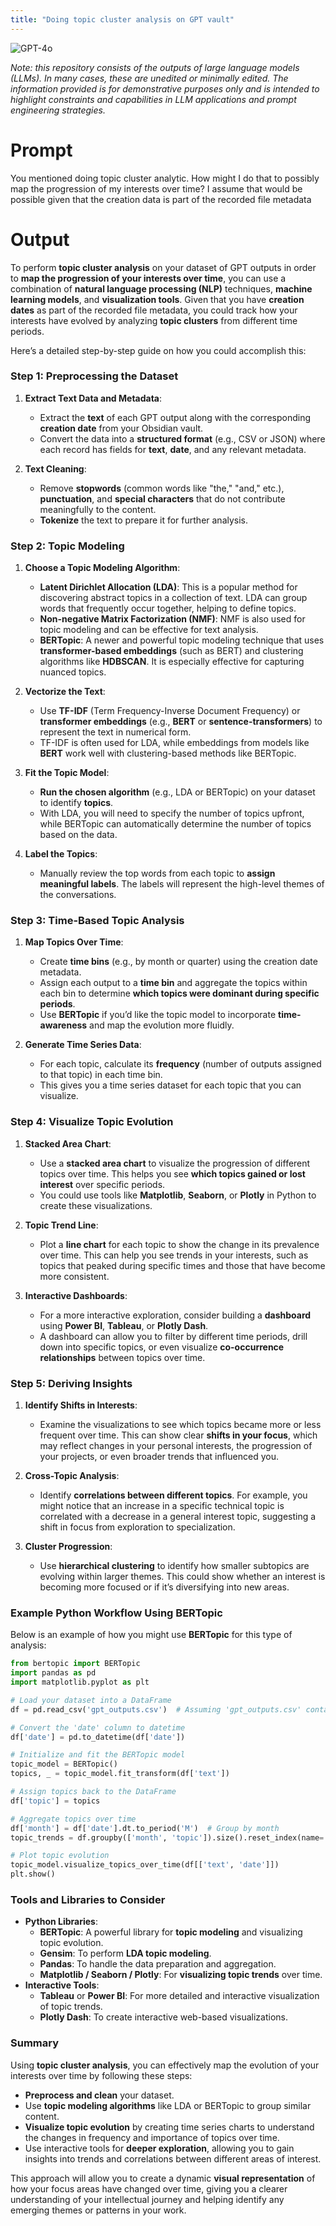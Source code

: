 ```yaml
---
title: "Doing topic cluster analysis on GPT vault"
---
```

![GPT-4o](https://img.shields.io/badge/GPT--4o-3333FF?style=for-the-badge&logo=openai&logoColor=white)



*Note: this repository consists of the outputs of large language models (LLMs). In many cases, these are unedited or minimally edited. The information provided is for demonstrative purposes only and is intended to highlight constraints and capabilities in LLM applications and prompt engineering strategies.*


# Prompt

You mentioned doing topic cluster analytic. How might I do that to possibly map the progression of my interests over time? I assume that would be possible given that the creation data is part of the recorded file metadata

# Output

To perform **topic cluster analysis** on your dataset of GPT outputs in order to **map the progression of your interests over time**, you can use a combination of **natural language processing (NLP)** techniques, **machine learning models**, and **visualization tools**. Given that you have **creation dates** as part of the recorded file metadata, you could track how your interests have evolved by analyzing **topic clusters** from different time periods.

Here’s a detailed step-by-step guide on how you could accomplish this:

### **Step 1: Preprocessing the Dataset**
1. **Extract Text Data and Metadata**:
   - Extract the **text** of each GPT output along with the corresponding **creation date** from your Obsidian vault.
   - Convert the data into a **structured format** (e.g., CSV or JSON) where each record has fields for **text**, **date**, and any relevant metadata.

2. **Text Cleaning**:
   - Remove **stopwords** (common words like "the," "and," etc.), **punctuation**, and **special characters** that do not contribute meaningfully to the content.
   - **Tokenize** the text to prepare it for further analysis.

### **Step 2: Topic Modeling**
1. **Choose a Topic Modeling Algorithm**:
   - **Latent Dirichlet Allocation (LDA)**: This is a popular method for discovering abstract topics in a collection of text. LDA can group words that frequently occur together, helping to define topics.
   - **Non-negative Matrix Factorization (NMF)**: NMF is also used for topic modeling and can be effective for text analysis.
   - **BERTopic**: A newer and powerful topic modeling technique that uses **transformer-based embeddings** (such as BERT) and clustering algorithms like **HDBSCAN**. It is especially effective for capturing nuanced topics.

2. **Vectorize the Text**:
   - Use **TF-IDF** (Term Frequency-Inverse Document Frequency) or **transformer embeddings** (e.g., **BERT** or **sentence-transformers**) to represent the text in numerical form.
   - TF-IDF is often used for LDA, while embeddings from models like **BERT** work well with clustering-based methods like BERTopic.

3. **Fit the Topic Model**:
   - **Run the chosen algorithm** (e.g., LDA or BERTopic) on your dataset to identify **topics**.
   - With LDA, you will need to specify the number of topics upfront, while BERTopic can automatically determine the number of topics based on the data.

4. **Label the Topics**:
   - Manually review the top words from each topic to **assign meaningful labels**. The labels will represent the high-level themes of the conversations.

### **Step 3: Time-Based Topic Analysis**
1. **Map Topics Over Time**:
   - Create **time bins** (e.g., by month or quarter) using the creation date metadata.
   - Assign each output to a **time bin** and aggregate the topics within each bin to determine **which topics were dominant during specific periods**.
   - Use **BERTopic** if you’d like the topic model to incorporate **time-awareness** and map the evolution more fluidly.

2. **Generate Time Series Data**:
   - For each topic, calculate its **frequency** (number of outputs assigned to that topic) in each time bin.
   - This gives you a time series dataset for each topic that you can visualize.

### **Step 4: Visualize Topic Evolution**
1. **Stacked Area Chart**:
   - Use a **stacked area chart** to visualize the progression of different topics over time. This helps you see **which topics gained or lost interest** over specific periods.
   - You could use tools like **Matplotlib**, **Seaborn**, or **Plotly** in Python to create these visualizations.

2. **Topic Trend Line**:
   - Plot a **line chart** for each topic to show the change in its prevalence over time. This can help you see trends in your interests, such as topics that peaked during specific times and those that have become more consistent.

3. **Interactive Dashboards**:
   - For a more interactive exploration, consider building a **dashboard** using **Power BI**, **Tableau**, or **Plotly Dash**.
   - A dashboard can allow you to filter by different time periods, drill down into specific topics, or even visualize **co-occurrence relationships** between topics over time.

### **Step 5: Deriving Insights**
1. **Identify Shifts in Interests**:
   - Examine the visualizations to see which topics became more or less frequent over time. This can show clear **shifts in your focus**, which may reflect changes in your personal interests, the progression of your projects, or even broader trends that influenced you.

2. **Cross-Topic Analysis**:
   - Identify **correlations between different topics**. For example, you might notice that an increase in a specific technical topic is correlated with a decrease in a general interest topic, suggesting a shift in focus from exploration to specialization.

3. **Cluster Progression**:
   - Use **hierarchical clustering** to identify how smaller subtopics are evolving within larger themes. This could show whether an interest is becoming more focused or if it’s diversifying into new areas.

### **Example Python Workflow Using BERTopic**
Below is an example of how you might use **BERTopic** for this type of analysis:

```python
from bertopic import BERTopic
import pandas as pd
import matplotlib.pyplot as plt

# Load your dataset into a DataFrame
df = pd.read_csv('gpt_outputs.csv')  # Assuming 'gpt_outputs.csv' contains 'text' and 'date' columns

# Convert the 'date' column to datetime
df['date'] = pd.to_datetime(df['date'])

# Initialize and fit the BERTopic model
topic_model = BERTopic()
topics, _ = topic_model.fit_transform(df['text'])

# Assign topics back to the DataFrame
df['topic'] = topics

# Aggregate topics over time
df['month'] = df['date'].dt.to_period('M')  # Group by month
topic_trends = df.groupby(['month', 'topic']).size().reset_index(name='count')

# Plot topic evolution
topic_model.visualize_topics_over_time(df[['text', 'date']])
plt.show()
```

### **Tools and Libraries to Consider**
- **Python Libraries**:
  - **BERTopic**: A powerful library for **topic modeling** and visualizing topic evolution.
  - **Gensim**: To perform **LDA topic modeling**.
  - **Pandas**: To handle the data preparation and aggregation.
  - **Matplotlib / Seaborn / Plotly**: For **visualizing topic trends** over time.
- **Interactive Tools**:
  - **Tableau** or **Power BI**: For more detailed and interactive visualization of topic trends.
  - **Plotly Dash**: To create interactive web-based visualizations.

### **Summary**
Using **topic cluster analysis**, you can effectively map the evolution of your interests over time by following these steps:
- **Preprocess and clean** your dataset.
- Use **topic modeling algorithms** like LDA or BERTopic to group similar content.
- **Visualize topic evolution** by creating time series charts to understand the changes in frequency and importance of topics over time.
- Use interactive tools for **deeper exploration**, allowing you to gain insights into trends and correlations between different areas of interest.

This approach will allow you to create a dynamic **visual representation** of how your focus areas have changed over time, giving you a clearer understanding of your intellectual journey and helping identify any emerging themes or patterns in your work.